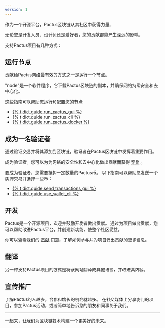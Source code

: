 ```yaml
---
version: 1
---
```


作为一个开源平台，Pactus区块链从其社区中获得力量。

无论您是开发人员、设计师还是爱好者，您的贡献都能产生深远的影响。

支持Pactus项目有几种方式：

## 运行节点

贡献给Pactus网络最有效的方式之一是运行一个节点。

"node"是一个软件程序，它下载Pactus区块链的副本，并确保网络持续安全和去中心化。

这些指南可以帮助您运行和配置您的节点:

- [{% t dict.guide.run_pactus_gui %}](https://docs.pactus.org/get-started/pactus-gui)
- [{% t dict.guide.run_pactus_cli %}](https://docs.pactus.org/get-started/pactus-daemon)
- [{% t dict.guide.run_pactus_docker %}](https://docs.pactus.org/get-started/pactus-docker)

## 成为一名验证者

通过验证交易并将其添加到区块链，验证者在Pactus区块链中发挥着重要作用。

成为验证者，您可以为为网络的安全性和去中心化做出贡献而获得 [奖励](https://docs.pactus.org/concepts/blockchain/incentive/) 。

要成为验证者，您需要抵押一定数量的Pactus币。
以下指南可以帮助您发送一个质押交易并抵押一些币：

- [{% t dict.guide.send_transactions_gui %}](https://docs.pactus.org/tutorials/send-transactions-gui)
- [{% t dict.guide.use_wallet_cli %}](https://docs.pactus.org/tutorials/pactus-wallet)

## 开发

Pactus是一个开源项目，欢迎并鼓励开发者做出贡献。
通过为项目做出贡献，您可以帮助改进Pactus平台，并创建新功能，使整个社区受益。

你可以查看我们的 [贡献](https://github.com/pactus-project/pactus/blob/main/CONTRIBUTING.md) 页面，了解如何参与并为项目做出贡献的更多信息。

## 翻译

另一种支持Pactus项目的方式是将该网站翻译成其他语言，并改进其内容。

## 宣传推广

了解Pactus的人越多，合作和增长的机会就越多。
在社交媒体上分享我们的项目，参加Pactus活动，或者简单地告诉您的朋友和同事关于我们。

---

一起来，让我们为区块链技术构建一个更美好的未来。
